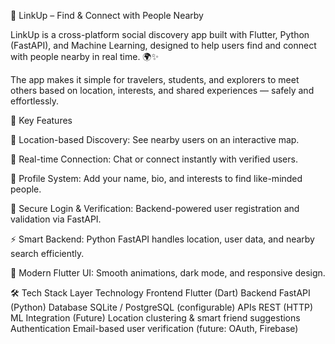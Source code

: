 🚀 LinkUp – Find & Connect with People Nearby

LinkUp is a cross-platform social discovery app built with Flutter, Python (FastAPI), and Machine Learning, designed to help users find and connect with people nearby in real time. 🌍✨

The app makes it simple for travelers, students, and explorers to meet others based on location, interests, and shared experiences — safely and effortlessly.

🔑 Key Features

🧭 Location-based Discovery: See nearby users on an interactive map.

💬 Real-time Connection: Chat or connect instantly with verified users.

👤 Profile System: Add your name, bio, and interests to find like-minded people.

🔐 Secure Login & Verification: Backend-powered user registration and validation via FastAPI.

⚡ Smart Backend: Python FastAPI handles location, user data, and nearby search efficiently.

🎨 Modern Flutter UI: Smooth animations, dark mode, and responsive design.

🛠️ Tech Stack
Layer	Technology
Frontend	Flutter (Dart)
Backend	FastAPI (Python)
Database	SQLite / PostgreSQL (configurable)
APIs	REST (HTTP)
ML Integration (Future)	Location clustering & smart friend suggestions
Authentication	Email-based user verification (future: OAuth, Firebase)
